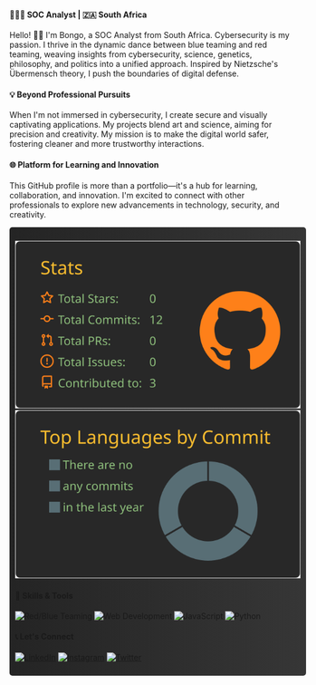 #### 👨🏿‍💻 SOC Analyst | 🇿🇦 South Africa 

Hello! 👋🏾 I'm Bongo, a SOC Analyst from South Africa. Cybersecurity is my passion. I thrive in the dynamic dance between blue teaming and red teaming, weaving insights from cybersecurity, science, genetics, philosophy, and politics into a unified approach. Inspired by Nietzsche's Übermensch theory, I push the boundaries of digital defense.

#### 💡 Beyond Professional Pursuits

When I'm not immersed in cybersecurity, I create secure and visually captivating applications. My projects blend art and science, aiming for precision and creativity. My mission is to make the digital world safer, fostering cleaner and more trustworthy interactions.

#### 🌐 Platform for Learning and Innovation

This GitHub profile is more than a portfolio—it's a hub for learning, collaboration, and innovation. I'm excited to connect with other professionals to explore new advancements in technology, security, and creativity. 

<div style="display: flex; flex-direction: column; width: 100%;">

<div style="width: 100%; background: linear-gradient(90deg, rgba(36,36,36,1) 0%, rgba(54,54,54,1) 100%); padding: 10px; border-radius: 5px; margin-bottom: 10px;">

![](https://raw.githubusercontent.com/b0n60/b0n60/master/profile-summary-card-output/gruvbox/3-stats.svg)
![](https://raw.githubusercontent.com/b0n60/b0n60/master/profile-summary-card-output/gruvbox/2-most-commit-language.svg)

#### 🔧 Skills & Tools

![Red/Blue Teaming](https://img.shields.io/badge/Red/Blue%20Teaming-007ACC?style=for-the-badge&logo=teamspeak&logoColor=white)
![Web Development](https://img.shields.io/badge/Web%20Development-E34F26?style=for-the-badge&logo=html5&logoColor=white)
![JavaScript](https://img.shields.io/badge/JavaScript-F7DF1E?style=for-the-badge&logo=javascript&logoColor=white)
![Python](https://img.shields.io/badge/Python-3776AB?style=for-the-badge&logo=python&logoColor=white)

#### 📞 Let's Connect

[![LinkedIn](https://img.shields.io/badge/LinkedIn-0A66C2?style=for-the-badge&logo=linkedin&logoColor=white)](https://www.linkedin.com/in/bongo-sijora/)
[![Instagram](https://img.shields.io/badge/Instagram-1DA1F2?style=for-the-badge&logo=instagram&logoColor=white)](https://instagram.com/gunz_n_butta.py/)
[![Twitter](https://img.shields.io/badge/Twitter-1DA1F2?style=for-the-badge&logo=twitter&logoColor=white)](https://twitter.com/sudo_bongo?s=09)
